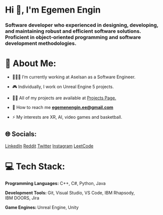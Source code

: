 <h1 align="left">Hi 👋, I'm Egemen Engin</h1>
<h3 align="left">Software developer who experienced in designing, developing, and maintaining robust and efficient software solutions. Proficient in object-oriented programming and software development methodologies.</h3>

# 💫 About Me:
- 🧑🏼‍💼 I’m currently working at Aselsan as a Software Engineer.
 
- 🎮 Individually, I work on Unreal Engine 5 projects.

- 👨‍💻 All of my projects are available at [Projects Page.](https://egemenengin.github.io/Projects/)

- 📧 How to reach me **egemenengin.ee@gmail.com**

- ⚡ My interests are XR, AI, video games and basketball.


## 🌐 Socials:
 [LinkedIn](https://linkedin.com/in/egemen-engin) [Reddit](https://reddit.com/user/sovereignee) [Twitter](https://twitter.com/egemen_engin) [Instagram](https://instagram.com/egemen.enginn) [LeetCode](https://leetcode.com/u/EgemenEngin/)

# 💻 Tech Stack:
<b>Programming Languages:</b> C++, C#, Python, Java  

<b>Development Tools:</b> Git, Visual Studio, VS Code, IBM Rhapsody,  
      IBM DOORS, Jira 
      
<b>Game Engines: </b> Unreal Engine, Unity   

